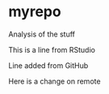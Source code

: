 # myrepo
Analysis of the stuff

This is a line from RStudio

Line added from GitHub

Here is a change on remote
